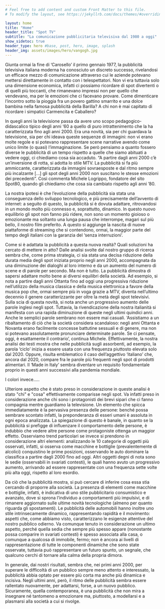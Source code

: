```yaml
---
# Feel free to add content and custom Front Matter to this file.
# To modify the layout, see https://jekyllrb.com/docs/themes/#overriding-theme-defaults

layout: home
title: "Home"
header_title: "Spot TV"
subtitle: "La comunicazione pubblicitaria televisiva dal 1980 a oggi"
show_sidetoc: true
header_type: hero #base, post, hero, image, splash
header_img: assets/images/hero/vangogh.jpg
---
```


Giunta ormai la fine di ‘Carosello’ il primo gennaio 1977, la pubblicità televisiva italiana moderna ha conosciuto un
discreto successo, rivelandosi un efficace mezzo di comunicazione attraverso cui le aziende potevano mettersi
direttamente in contatto con i telespettatori. Non vi era tuttavia solo una dimensione economica, infatti ci possiamo
ricordare di spot divertenti o di quelli più toccanti, che rimanevano impressi non per quello che vendevano, ma per le
emozioni che ci facevano provare. Come dimenticare l’incontro sotto la pioggia fra un povero gattino smarrito e una
dolce bambina nella famosa pubblicità della Barilla? A chi non è mai capitato di ricordare i simpatici Carmencita e
Caballero?

In quegli anni la televisione passa da avere uno scopo pedagogico-didascalico tipico degli anni ‘60 a quello di puro
intrattenimento che la ha caratterizzata fino agli anni 2000. Era una novità, sia per chi guardava la televisione, sia
per chi ideava queste sequenze di immagini: non vi erano molte regole e si potevano rappresentare scene narrative avendo
come unico limite (o quasi) l’immaginazione. Se però pensiamo a quanto fossero diverse le pubblicità di un tempo
rispetto a quelle che siamo abituati a vedere oggi, ci chiediamo cosa sia accaduto. “A partire dagli anni 2000 c’è
un’inversione di rotta, si adotta lo stile MTV. La pubblicità si fa più ammiccante, caratterizzata da immagini
sovraesposte e dal ritmo sempre più incalzante \[…\] gli spot degli anni 2000 non suscitano le stesse emozioni dei
precedenti”. Così commenta Michele Logrippo, fondatore del sito Spot80, quando gli chiediamo che cosa sia cambiato
rispetto agli anni ’80.

La nostra ipotesi è che l’evoluzione della pubblicità sia stata una conseguenza dello sviluppo tecnologico, e più
precisamente dell’avvento di internet: a seguito di questo, la pubblicità si è dovuta adattare, ritrovandosi in un mondo
molto più connesso e, soprattutto, dinamico. In questo nuovo equilibrio gli spot non fanno più ridere, non sono un
momento gioioso o emozionante ma soltanto una lunga pausa che interrompe, magari sul più bello, il nostro film
preferito. A questo si aggiunge la nascita di nuove piattaforme di streaming che si contendono, ormai, la maggior parte
del tempo degli italiani con la garanzia del ‘senza interruzioni’.

Come si è adattata la pubblicità a questa nuova realtà? Quali soluzioni ha cercato di mettere in atto? Dalle analisi
svolte dal nostro gruppo di ricerca sembra che, come prima strategia, ci sia stata una decisa riduzione della durata
media degli spot iniziata proprio negli anni 2000, accompagnata da una diminuzione dei dialoghi al loro interno e da un
aumento del numero di scene e di parole per secondo. Ma non è tutto. La pubblicità dimostra di sapersi adattare molto
bene ai diversi equilibri della società. Ad esempio, si nota a partire dagli anni Ottanta fino ad oggi una progressiva
riduzione nell’utilizzo della musica classica e della musica elettronica a favore della musica pop che, ormai sempre più
in voga grazie a MTV, diventa nell’ultimo decennio il genere caratterizzante per oltre la metà degli spot televisivi.
Sulla scia di questa novità, si nota anche un progressivo aumento delle parole inglesi negli spot. Tuttavia, la
rivendicazione della nostra italianità si manifesta con una rapida diminuzione di queste negli ultimi quindici anni.
Anche le semplici parole sembrano non essere mai casuali. ‘Assistiamo a un ribaltamento di ciò che la società considera
scandaloso: negli anni Ottanta e Novanta erano facilmente concesse battutine sessuali e di genere, ma non si potevano
assolutamente pronunciare determinate parole. Se ci pensate, oggi, è esattamente il contrario’, continua Michele.
Effettivamente, la nostra analisi dei testi mostra che nelle pubblicità sugli assorbenti, ad esempio, la parola ‘ciclo’
inizia a essere usata con una frequenza piuttosto elevata solo dal 2020. Oppure, risulta emblematico il caso
dell’aggettivo ‘italiano’ che, ancora dal 2020, compare fra le parole più frequenti negli spot di prodotti alimentari.
Il ‘Made in Italy’ sembra diventare un requisito fondamentale proprio in questi anni successivi alla pandemia mondiale.

I colori invece.....

Ulteriore aspetto che è stato preso in considerazione in queste analisi è stato "chi" e "cosa" effettivamente comparisse
negli spot. Va infatti preso in considerazione anche chi sono i protagonisti dei brevi sipari che ci fanno compagnia
mentre guardiamo la televisione. Un elemento che spicca immediatamente è la pervasiva presenza delle persone: benché
possa sembrare scontato infatti, la preponderanza di esseri umani è assoluta in ogni epoca analizzata. La spiegazione di
questo è banale, in quanto se la pubblicità si prefigge di influenzare il comportamento delle persone, è indubbio che
vedere altre persone come protagoniste ottenga un maggior effetto. Osserviamo trend particolari se invece si prendono in
considerazione altri elementi: analizzando le 10 categorie di oggetti più osservati, infatti, si osserva come macchine e
bottiglie (prevalentemente di alcolici) conquistino le prime posizioni, osservando le auto dominare la classifica a
partire dagli 2000 fino ad oggi. Altri oggetti degni di nota sono le sedie (osservabili in svariati contesti), le quali
hanno avuto un progressivo aumento, arrivando ad essere rappresentate con una frequenza sette volte più alta oggi,
rispetto al loro esordio.

Da ciò che la pubblicità mostra, si può cercare di inferire cosa essa stia cercando di proporre alla società. La
presenza di elementi come macchine e bottiglie, infatti, è indicativa di uno stile pubblicitario consumistico e
avanzato, dove si sprona l’individuo a comportamenti più impulsivi, e di rimanere aggiornato sulle ultime novità
tecnologiche (almeno per quanto riguarda gli spostamenti). Le pubblicità delle automobili hanno inoltre uno stile
intrinsecamente dinamico, rappresentando rapidità e il movimento: aspetti che, come abbiamo visto, caratterizzano le
esigenze attentive del nostro pubblico odierno. Va comunque tenuto in considerazione un ultimo aspetto, perché quella
sedia che sempre più spesso appare (nonostante possa comparire in svariati contesti) è spesso associata alla casa, o
comunque a qualcosa di immobile, fermo; non è ancora ai livelli di rappresentazione di tutte le componenti dinamiche che
sono state osservate, tuttavia può rappresentare un futuro spunto, un segnale, che qualcuno cerchi di tornare alla calma
della propria dimora.

In generale, dai nostri risultati, sembra che, nei primi anni 2000, per superare le difficoltà di un pubblico sempre meno attento e
interessato, la pubblicità abbia optato per essere più corta ma anche più dinamica e incisiva. Negli ultimi anni, però, il ritmo delle pubblicità sembra essere rallentato nuovamente,
per adattarsi, forse, a un nuovo pubblico. Sicuramente, quella
contemporanea, è una pubblicità che non mira a insegnare né tantomeno a emozionare ma, piuttosto, a modellarsi e a plasmarsi alla società
a cui si rivolge.
